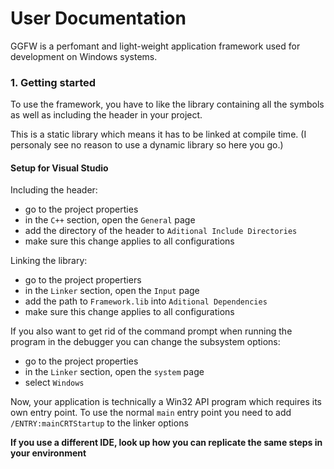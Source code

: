 # User Documentation
GGFW is a perfomant and light-weight application framework used for development on Windows systems.

### 1. Getting started
To use the framework, you have to like the library containing all the symbols as well as including the header in
your project.

This is a static library which means it has to be linked at compile time. (I personaly see no reason to use a 
dynamic library so here you go.)

#### Setup for Visual Studio
Including the header:
- go to the project properties
- in the `C++` section, open the `General` page
- add the directory of the header to `Aditional Include Directories`
- make sure this change applies to all configurations

Linking the library:
- go to the project propertiers
- in the `Linker` section, open the `Input` page
- add the path to `Framework.lib` into `Aditional Dependencies`
- make sure this change applies to all configurations

If you also want to get rid of the command prompt when running the program in the debugger you can change the
subsystem options:
- go to the project properties
- in the `Linker` section, open the `system` page
- select `Windows`

Now, your application is technically a Win32 API program which requires its own entry point. To use the normal 
`main` entry point you need to add `/ENTRY:mainCRTStartup` to the linker options

**If you use a different IDE, look up how you can replicate the same steps in your environment**